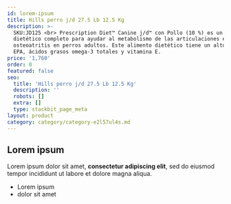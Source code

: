 ```yaml
---
id: lorem-ipsum
title: Hills perro j/d 27.5 Lb 12.5 Kg
description: >-
  SKU:JD125 <br> Prescription Diet™ Canine j/d™ con Pollo (10 %) es un alimento
  dietético completo para ayudar al metabolismo de las articulaciones en caso de
  osteoatritis en perros adultos. Este alimento dietético tiene un alto nivel de
  EPA, ácidos grasos omega-3 totales y vitamina E.
price: '1,760'
order: 0
featured: false
seo:
  title: 'Hills perro j/d 27.5 Lb 12.5 Kg'
  description: ''
  robots: []
  extra: []
  type: stackbit_page_meta
layout: product
category: category/category-e2l57ul4s.md
---
```

## Lorem ipsum

Lorem ipsum dolor sit amet, **consectetur adipiscing elit**, sed do eiusmod tempor incididunt ut labore et dolore magna aliqua.

- Lorem ipsum
- dolor sit amet